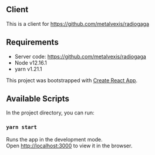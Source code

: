 ## Client
This is a client for https://github.com/metalvexis/radiogaga

## Requirements

- Server code: https://github.com/metalvexis/radiogaga
- Node v12.16.1
- yarn v1.21.1

This project was bootstrapped with [Create React App](https://github.com/facebook/create-react-app).

## Available Scripts

In the project directory, you can run:

### `yarn start`

Runs the app in the development mode.<br />
Open [http://localhost:3000](http://localhost:3000) to view it in the browser.